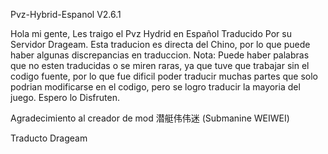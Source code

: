 Pvz-Hybrid-Espanol V2.6.1 


Hola mi gente, Les traigo el Pvz Hydrid en Español Traducido Por su Servidor Drageam.
Esta traducion es directa del Chino, por lo que puede haber algunas discrepancias en traduccion.
Nota: Puede haber palabras que no esten traducidas o se miren raras, ya que tuve que trabajar sin el codigo fuente,
por lo que fue dificil poder traducir muchas partes que solo podrian modificarse en el codigo, pero se logro traducir la mayoria del juego.
Espero lo Disfruten.

Agradecimiento al creador de mod 潜艇伟伟迷 (Submanine WEIWEI)

Traducto Drageam
